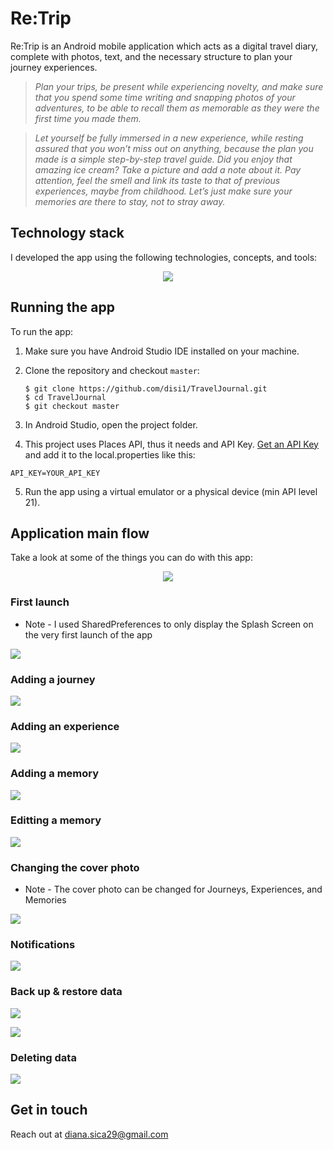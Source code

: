 # Re:Trip
Re:Trip is an Android mobile application which acts as a digital travel diary, complete with photos, text, and the necessary structure to plan your journey experiences.

> *Plan your trips, be present while experiencing novelty, and make sure that you spend some time writing and snapping photos of your adventures, to be able to recall them as memorable as they were the first time you made them.*

> *Let yourself be fully immersed in a new experience, while resting assured that you won’t miss out on anything, because the plan you made is a simple step-by-step travel guide. Did you enjoy that amazing ice cream? Take a picture and add a note about it. Pay attention, feel the smell and link its taste to that of previous experiences, maybe from childhood. Let’s just make sure your memories are there to stay, not to stray away.*

## Technology stack
I developed the app using the following technologies, concepts, and tools:
<p align="center">
  <img src="./assets/TechStack.png">
</p>

## Running the app
To run the app:

1. Make sure you have Android Studio IDE installed on your machine.
1. Clone the repository and checkout `master`:

    ```
    $ git clone https://github.com/disi1/TravelJournal.git
    $ cd TravelJournal
    $ git checkout master
    ```
1. In Android Studio, open the project folder.
1. This project uses Places API, thus it needs and API Key. [Get an API Key](https://developers.google.com/places/web-service/get-api-key) and add it to the local.properties like this:
```properties
API_KEY=YOUR_API_KEY
```
5. Run the app using a virtual emulator or a physical device (min API level 21).

## Application main flow
Take a look at some of the things you can do with this app:
<p align="center">
  <img src="./assets/MainFlow.png">
</p>

### First launch
* Note - I used SharedPreferences to only display the Splash Screen on the very first launch of the app

![](./assets/gifs/first_app_launch.gif)

### Adding a journey

![](./assets/gifs/adding_a_journey.gif)

### Adding an experience

![](./assets/gifs/adding_an_experience.gif)

### Adding a memory

![](./assets/gifs/adding_a_memory.gif)

### Editting a memory

![](./assets/gifs/editting_a_memory.gif)

### Changing the cover photo
* Note - The cover photo can be changed for Journeys, Experiences, and Memories

![](./assets/gifs/changing_the_cover_photo.gif)

### Notifications

![](./assets/gifs/notifications.gif)

### Back up & restore data

![](./assets/gifs/back_up_data.gif)

![](./assets/gifs/restore_data.gif)

### Deleting data

![](./assets/gifs/deleting_data.gif)

## Get in touch
Reach out at [diana.sica29@gmail.com](mailto:diana.sica29@gmail.com)
